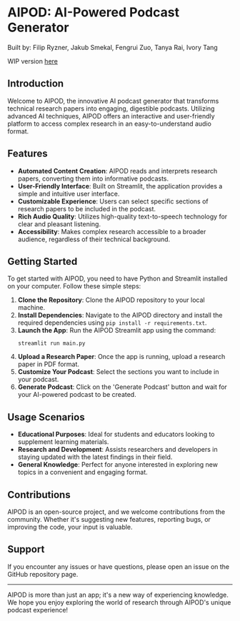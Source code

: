 # AIPOD: AI-Powered Podcast Generator

Built by: Filip Ryzner, Jakub Smekal, Fengrui Zuo, Tanya Rai, Ivory Tang

WIP version [here](https://github.com/ryznefil/MoaR_AGI/tree/main)

## Introduction
Welcome to AIPOD, the innovative AI podcast generator that transforms technical research papers into engaging, digestible podcasts. Utilizing advanced AI techniques, AIPOD offers an interactive and user-friendly platform to access complex research in an easy-to-understand audio format.

## Features
- **Automated Content Creation**: AIPOD reads and interprets research papers, converting them into informative podcasts.
- **User-Friendly Interface**: Built on Streamlit, the application provides a simple and intuitive user interface.
- **Customizable Experience**: Users can select specific sections of research papers to be included in the podcast.
- **Rich Audio Quality**: Utilizes high-quality text-to-speech technology for clear and pleasant listening.
- **Accessibility**: Makes complex research accessible to a broader audience, regardless of their technical background.

## Getting Started
To get started with AIPOD, you need to have Python and Streamlit installed on your computer. Follow these simple steps:

1. **Clone the Repository**: Clone the AIPOD repository to your local machine.
2. **Install Dependencies**: Navigate to the AIPOD directory and install the required dependencies using `pip install -r requirements.txt`.
3. **Launch the App**: Run the AIPOD Streamlit app using the command:
   ```
   streamlit run main.py
   ```
4. **Upload a Research Paper**: Once the app is running, upload a research paper in PDF format.
5. **Customize Your Podcast**: Select the sections you want to include in your podcast.
6. **Generate Podcast**: Click on the 'Generate Podcast' button and wait for your AI-powered podcast to be created.

## Usage Scenarios
- **Educational Purposes**: Ideal for students and educators looking to supplement learning materials.
- **Research and Development**: Assists researchers and developers in staying updated with the latest findings in their field.
- **General Knowledge**: Perfect for anyone interested in exploring new topics in a convenient and engaging format.

## Contributions
AIPOD is an open-source project, and we welcome contributions from the community. Whether it's suggesting new features, reporting bugs, or improving the code, your input is valuable.

## Support
If you encounter any issues or have questions, please open an issue on the GitHub repository page.

---

AIPOD is more than just an app; it's a new way of experiencing knowledge. We hope you enjoy exploring the world of research through AIPOD's unique podcast experience!
